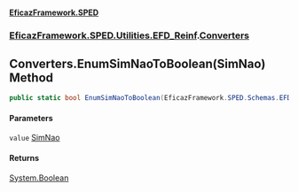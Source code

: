 #### [EficazFramework.SPED](EficazFrameworkSPED.md 'EficazFramework SPED')
### [EficazFramework.SPED.Utilities.EFD_Reinf](EficazFramework.SPED.Utilities.EFD_Reinf.md 'EficazFramework.SPED.Utilities.EFD_Reinf').[Converters](EficazFramework.SPED.Utilities.EFD_Reinf/Converters.md 'EficazFramework.SPED.Utilities.EFD_Reinf.Converters')

## Converters.EnumSimNaoToBoolean(SimNao) Method

```csharp
public static bool EnumSimNaoToBoolean(EficazFramework.SPED.Schemas.EFD_Reinf.SimNao value);
```
#### Parameters

<a name='EficazFramework.SPED.Utilities.EFD_Reinf.Converters.EnumSimNaoToBoolean(EficazFramework.SPED.Schemas.EFD_Reinf.SimNao).value'></a>

`value` [SimNao](EficazFramework.SPED.Schemas.EFD_Reinf/SimNao.md 'EficazFramework.SPED.Schemas.EFD_Reinf.SimNao')

#### Returns
[System.Boolean](https://docs.microsoft.com/en-us/dotnet/api/System.Boolean 'System.Boolean')